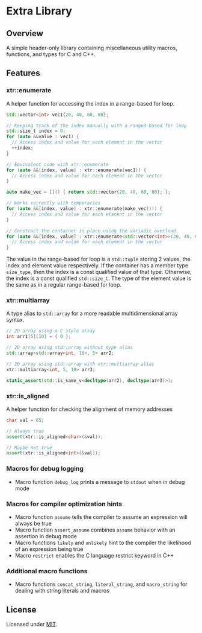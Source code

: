 # Extra Library

## Overview
A simple header-only library containing miscellaneous utility macros, functions, and types for C and C++.

## Features

### xtr::enumerate
A helper function for accessing the index in a range-based for loop.

```cpp
std::vector<int> vec1{20, 40, 60, 80};

// Keeping track of the index manually with a ranged-based for loop
std::size_t index = 0;
for (auto &&value : vec1) {
  // Access index and value for each element in the vector
  ++index;
}

// Equivalent code with xtr::enumerate
for (auto &&[index, value] : xtr::enumerate(vec1)) {
  // Access index and value for each element in the vector
}

auto make_vec = []() { return std::vector{20, 40, 60, 80}; };

// Works correctly with temporaries
for (auto &&[index, value] : xtr::enumerate(make_vec())) {
  // Access index and value for each element in the vector
}

// Construct the container in place using the variadic overload
for (auto &&[index, value] : xtr::enumerate<std::vector<int>>(20, 40, 60, 80)) {
  // Access index and value for each element in the vector
}
```

The value in the range-based for loop is a `std::tuple` storing 2 values, the index and element value respectively. If the container has a member type `size_type`, then the index is a const qualified value of that type. Otherwise, the index is a const qualified `std::size_t`. The type of the element value is the same as in a regular range-based for loop.

### xtr::multiarray
A type alias to `std::array` for a more readable multidimensional array syntax.

```cpp
// 2D array using a C style array
int arr1[5][10] = { 0 };

// 2D array using std::array without type alias
std::array<std::array<int, 10>, 5> arr2;

// 2D array using std::array with xtr::multiarray alias
xtr::multiarray<int, 5, 10> arr3;

static_assert(std::is_same_v<decltype(arr2), decltype(arr3)>);
```

### xtr::is_aligned
A helper function for checking the alignment of memory addresses
```cpp
char val = 65;

// Always true
assert(xtr::is_aligned<char>(&val));

// Maybe not true
assert(xtr::is_aligned<int>(&val));
```

### Macros for debug logging
- Macro function `debug_log` prints a message to `stdout` when in debug mode

### Macros for compiler optimization hints
- Macro function `assume` tells the compiler to assume an expression will always be true
- Macro function `assert_assume` combines `assume` behavior with an assertion in debug mode
- Macro functions `likely` and `unlikely` hint to the compiler the likelihood of an expression being true
- Macro `restrict` enables the C language restrict keyword in C++

### Additional macro functions
- Macro functions `concat_string`, `literal_string`, and `macro_string` for dealing with string literals and macros

## License
Licensed under [MIT](LICENSE).
